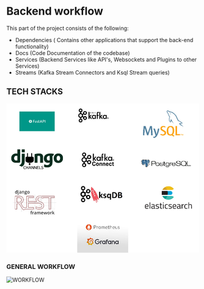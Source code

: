 # Backend workflow

This part of the project consists of the following:

- Dependencies ( Contains other applications that support the back-end functionality)
- Docs (Code Documentation of the codebase)
- Services (Backend Services like API's, Websockets and Plugins to other Services)
- Streams (Kafka Stream Connectors and Ksql Stream queries)



## **TECH STACKS**

![Tech Stack](https://github.com/cyril-pierro/chat_app_system/blob/main/backend/resources/resources.jpg)



### GENERAL WORKFLOW



![WORKFLOW](https://github.com/cyril-pierro/chat_app_system/blob/main/backend/resources/workflow.jpg)
